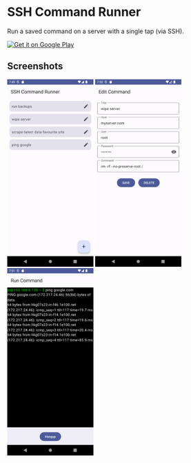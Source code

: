 # SSH Command Runner

Run a saved command on a server with a single tap (via SSH).

<a href='https://play.google.com/store/apps/details?id=dev.tberghuis.sshcommandrunner'><img alt='Get it on Google Play' src='https://play.google.com/intl/en_us/badges/static/images/badges/en_badge_web_generic.png' width="200"/></a>

## Screenshots

<img alt='screenshot home' src='https://github.com/tberghuis/SshCommandRunner/raw/master/assets/screenshot-home.png' width="200"/> <img alt='screenshot home' src='https://github.com/tberghuis/SshCommandRunner/raw/master/assets/screenshot-edit.png' width="200"/> <img alt='screenshot home' src='https://github.com/tberghuis/SshCommandRunner/raw/master/assets/screenshot-run.png' width="200"/>
